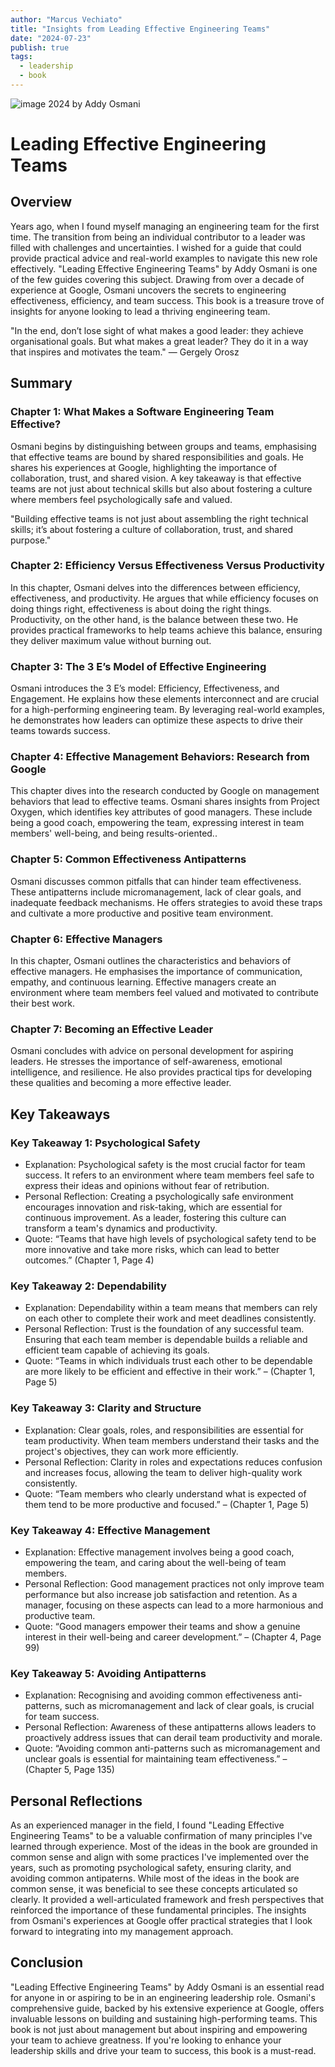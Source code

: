 ```yaml
---
author: "Marcus Vechiato"
title: "Insights from Leading Effective Engineering Teams"
date: "2024-07-23"
publish: true
tags: 
  - leadership
  - book
--- 
```

![image](/obsidian/leading_effective_engineering.jpg)
2024 by Addy Osmani
# Leading Effective Engineering Teams

## Overview

 Years ago, when I found myself managing an engineering team for the first time. The transition from being an individual contributor to a leader was filled with challenges and uncertainties. I wished for a guide that could provide practical advice and real-world examples to navigate this new role effectively. "Leading Effective Engineering Teams" by Addy Osmani is one of the few guides covering this subject. Drawing from over a decade of experience at Google, Osmani uncovers the secrets to engineering effectiveness, efficiency, and team success. This book is a treasure trove of insights for anyone looking to lead a thriving engineering team.

"In the end, don’t lose sight of what makes a good leader: they achieve organisational goals. But what makes a great leader? They do it in a way that inspires and motivates the team." — Gergely Orosz 
## Summary

### Chapter 1: What Makes a Software Engineering Team Effective? 
Osmani begins by distinguishing between groups and teams, emphasising that effective teams are bound by shared responsibilities and goals. He shares his experiences at Google, highlighting the importance of collaboration, trust, and shared vision. A key takeaway is that effective teams are not just about technical skills but also about fostering a culture where members feel psychologically safe and valued.

"Building effective teams is not just about assembling the right technical skills; it’s about fostering a culture of collaboration, trust, and shared purpose." 

### Chapter 2: Efficiency Versus Effectiveness Versus Productivity
In this chapter, Osmani delves into the differences between efficiency, effectiveness, and productivity. He argues that while efficiency focuses on doing things right, effectiveness is about doing the right things. Productivity, on the other hand, is the balance between these two. He provides practical frameworks to help teams achieve this balance, ensuring they deliver maximum value without burning out.

### Chapter 3: The 3 E’s Model of Effective Engineering
Osmani introduces the 3 E’s model: Efficiency, Effectiveness, and Engagement. He explains how these elements interconnect and are crucial for a high-performing engineering team. By leveraging real-world examples, he demonstrates how leaders can optimize these aspects to drive their teams towards success.

### Chapter 4: Effective Management Behaviors: Research from Google
This chapter dives into the research conducted by Google on management behaviors that lead to effective teams. Osmani shares insights from Project Oxygen, which identifies key attributes of good managers. These include being a good coach, empowering the team, expressing interest in team members' well-being, and being results-oriented..

### Chapter 5: Common Effectiveness Antipatterns
Osmani discusses common pitfalls that can hinder team effectiveness. These antipatterns include micromanagement, lack of clear goals, and inadequate feedback mechanisms. He offers strategies to avoid these traps and cultivate a more productive and positive team environment.

### Chapter 6: Effective Managers
In this chapter, Osmani outlines the characteristics and behaviors of effective managers. He emphasises the importance of communication, empathy, and continuous learning. Effective managers create an environment where team members feel valued and motivated to contribute their best work.

### Chapter 7: Becoming an Effective Leader
Osmani concludes with advice on personal development for aspiring leaders. He stresses the importance of self-awareness, emotional intelligence, and resilience. He also provides practical tips for developing these qualities and becoming a more effective leader.

## Key Takeaways

### Key Takeaway 1: Psychological Safety
- Explanation: Psychological safety is the most crucial factor for team success. It refers to an environment where team members feel safe to express their ideas and opinions without fear of retribution.
- Personal Reflection: Creating a psychologically safe environment encourages innovation and risk-taking, which are essential for continuous improvement. As a leader, fostering this culture can transform a team's dynamics and productivity.
- Quote: “Teams that have high levels of psychological safety tend to be more innovative and take more risks, which can lead to better outcomes.” (Chapter 1, Page 4)

### Key Takeaway 2: Dependability
- Explanation: Dependability within a team means that members can rely on each other to complete their work and meet deadlines consistently.
- Personal Reflection: Trust is the foundation of any successful team. Ensuring that each team member is dependable builds a reliable and efficient team capable of achieving its goals.
- Quote: “Teams in which individuals trust each other to be dependable are more likely to be efficient and effective in their work.” – (Chapter 1, Page 5)

### Key Takeaway 3: Clarity and Structure
- Explanation: Clear goals, roles, and responsibilities are essential for team productivity. When team members understand their tasks and the project's objectives, they can work more efficiently.
- Personal Reflection: Clarity in roles and expectations reduces confusion and increases focus, allowing the team to deliver high-quality work consistently.
- Quote: “Team members who clearly understand what is expected of them tend to be more productive and focused.” – (Chapter 1, Page 5)

### Key Takeaway 4: Effective Management
- Explanation: Effective management involves being a good coach, empowering the team, and caring about the well-being of team members.
- Personal Reflection: Good management practices not only improve team performance but also increase job satisfaction and retention. As a manager, focusing on these aspects can lead to a more harmonious and productive team.
- Quote: “Good managers empower their teams and show a genuine interest in their well-being and career development.” – (Chapter 4, Page 99)

### Key Takeaway 5: Avoiding Antipatterns
- Explanation: Recognising and avoiding common effectiveness anti-patterns, such as micromanagement and lack of clear goals, is crucial for team success.
- Personal Reflection: Awareness of these antipatterns allows leaders to proactively address issues that can derail team productivity and morale.
- Quote: “Avoiding common anti-patterns such as micromanagement and unclear goals is essential for maintaining team effectiveness.” – (Chapter 5, Page 135)

## Personal Reflections

As an experienced manager in the field, I found "Leading Effective Engineering Teams" to be a valuable confirmation of many principles I've learned through experience. Most of the ideas in the book are grounded in common sense and align with some practices I've implemented over the years, such as promoting psychological safety, ensuring clarity, and avoiding common antipaterns. While most of the ideas in the book are common sense, it was beneficial to see these concepts articulated so clearly. It provided a well-articulated framework and fresh perspectives that reinforced the importance of these fundamental principles. The insights from Osmani's experiences at Google offer practical strategies that I look forward to integrating into my management approach.

## Conclusion

"Leading Effective Engineering Teams" by Addy Osmani is an essential read for anyone in or aspiring to be in an engineering leadership role. Osmani's comprehensive guide, backed by his extensive experience at Google, offers invaluable lessons on building and sustaining high-performing teams. This book is not just about management but about inspiring and empowering your team to achieve greatness. If you're looking to enhance your leadership skills and drive your team to success, this book is a must-read.




